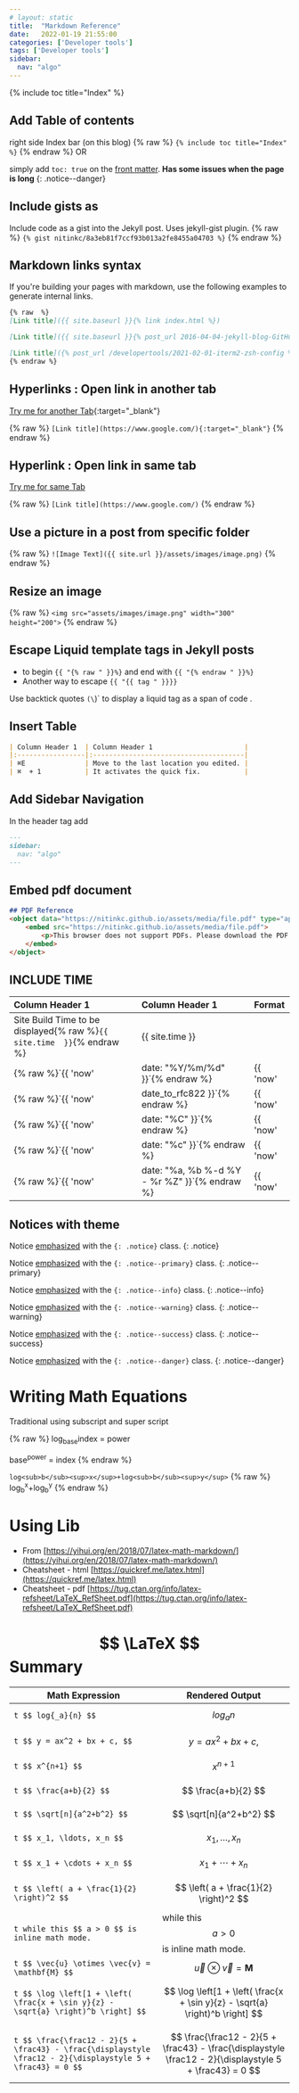 ```yaml
---
# layout: static
title:  "Markdown Reference"
date:   2022-01-19 21:55:00
categories: ['Developer tools']
tags: ['Developer tools']
sidebar:
  nav: "algo"
---
```


{% include toc title="Index" %}

## Add Table of contents
right side Index bar (on this blog)
{% raw  %}
`{% include toc title="Index" %}`
{% endraw %}
OR

simply add `toc: true` on the [front matter](https://jekyllrb.com/docs/front-matter/).
**Has some issues when the page is long**
{: .notice--danger}

## Include gists as

Include code as a gist into the Jekyll post. Uses jekyll-gist plugin.
{% raw  %}
`{% gist nitinkc/8a3eb81f7ccf93b013a2fe8455a04703 %}`
{% endraw %}

## Markdown links syntax

If you're building your pages with markdown, use the following examples to generate internal links.

```markdown
{% raw  %}
[Link title]({{ site.baseurl }}{% link index.html %})

[Link title]({{ site.baseurl }}{% post_url 2016-04-04-jekyll-blog-GitHub-hosting %})

[Link title]({% post_url /developertools/2021-02-01-iterm2-zsh-config %})
{% endraw %}
```

## Hyperlinks : Open link in another tab
[Try me for another Tab](https://www.google.com/){:target="_blank"}

{% raw %}
`[Link title](https://www.google.com/){:target="_blank"}`
{% endraw %}

## Hyperlink : Open link in same tab
[Try me for same Tab](https://www.google.com/)

{% raw %}
`[Link title](https://www.google.com/)`
{% endraw %}

## Use a picture in a post from specific folder
{% raw  %}
`![Image Text]({{ site.url }}/assets/images/image.png)`
{% endraw %}

## Resize an image
{% raw  %}
`<img src="assets/images/image.png" width="300" height="200">`
{% endraw %}

## Escape Liquid template tags in Jekyll posts

* to begin `{{ "{% raw " }}%}` and end with `{{ "{% endraw " }}%} `
* Another way to escape `{{ "{{ tag " }}}}`

Use backtick quotes `(\`)` to display a liquid tag as a span of code .

## Insert Table

```markdown
| Column Header 1  | Column Header 1                       | 
|:-----------------|:--------------------------------------|      
| ⌘E     	       | Move to the last location you edited. |
| ⌘  + 1  	       | It activates the quick fix.           |
```

## Add Sidebar Navigation

In the header tag add

```markdown
---
sidebar:
  nav: "algo"
---
```

## Embed pdf document
```markdown
## PDF Reference
<object data="https://nitinkc.github.io/assets/media/file.pdf" type="application/pdf" width="700px" height="700px">
    <embed src="https://nitinkc.github.io/assets/media/file.pdf">
        <p>This browser does not support PDFs. Please download the PDF to view it: <a href="https://nitinkc.github.io/assets/media/file.pdf">Download PDF</a>.</p>
    </embed>
</object>

```
## INCLUDE TIME

| Column Header 1                                                         | Column Header 1                          <br/> | Format   |
|:------------------------------------------------------------------------|:-----------------------------------------------|:---------| 
| Site Build Time to be displayed{% raw  %}`{{ site.time  }}`{% endraw %} | {{ site.time  }}                               |          |
| {% raw  %}`{{ 'now'                                                     | date: "%Y/%m/%d" }}`{% endraw %}               | {{ 'now' | date: "%Y/%m/%d" }} |
| {% raw  %}`{{ 'now'                                                     | date_to_rfc822 }}`{% endraw %}                 | {{ 'now' | date_to_rfc822 }} |
| {% raw  %}`{{ 'now'                                                     | date: "%C" }}`{% endraw %}                     | {{ 'now' | date: "%C" }} |
| {% raw  %}`{{ 'now'                                                     | date: "%c" }}`{% endraw %}                     | {{ 'now' | date: "%c" }} |
| {% raw  %}`{{ 'now'                                                     | date: "%a, %b %-d %Y - %r %Z" }}`{% endraw %}  | {{ 'now' | date: "%a, %b %-d %Y - %r %Z" }}|

## Notices with theme

Notice [emphasized](#notices-with-theme) with the `{: .notice}` class.
{: .notice}

Notice [emphasized](#notices-with-theme) with the `{: .notice--primary}` class.
{: .notice--primary}

Notice [emphasized](#notices-with-theme) with the `{: .notice--info}` class.
{: .notice--info}

Notice [emphasized](#notices-with-theme) with the `{: .notice--warning}` class.
{: .notice--warning}

Notice [emphasized](#notices-with-theme) with the `{: .notice--success}` class.
{: .notice--success}

Notice [emphasized](#notices-with-theme) with the `{: .notice--danger}` class.
{: .notice--danger}

# Writing Math Equations

Traditional using subscript and super script

{% raw %}
log<sub>base</sub>index = power

base<sup>power</sup> = index
{% endraw %}


`log<sub>b</sub><sup>x</sup>+log<sub>b</sub><sup>y</sup>`
{% raw %}
log<sub>b</sub><sup>x</sup>+log<sub>b</sub><sup>y</sup>
{% endraw %}

# Using Lib
- From [https://yihui.org/en/2018/07/latex-math-markdown/](https://yihui.org/en/2018/07/latex-math-markdown/)
- Cheatsheet - html [https://quickref.me/latex.html](https://quickref.me/latex.html)
- Cheatsheet - pdf [https://tug.ctan.org/info/latex-refsheet/LaTeX_RefSheet.pdf](https://tug.ctan.org/info/latex-refsheet/LaTeX_RefSheet.pdf)



# $$ \LaTeX $$ Summary

| Math Expression                                                                                                  | Rendered Output                                                                                         |
|------------------------------------------------------------------------------------------------------------------|---------------------------------------------------------------------------------------------------------|
| ```t $$ log{_a}{n} $$ ```                                                                                        | $$ log{_a}{n} $$                                                                                        |
| ```t $$ y = ax^2 + bx + c, $$ ```                                                                                | $$ y = ax^2 + bx + c, $$                                                                                |
| ```t $$ x^{n+1} $$ ```                                                                                           | $$ x^{n+1} $$                                                                                           |
| ```t $$ \frac{a+b}{2} $$ ```                                                                                     | $$ \frac{a+b}{2} $$                                                                                     |
| ```t $$ \sqrt[n]{a^2+b^2} $$ ```                                                                                 | $$ \sqrt[n]{a^2+b^2} $$                                                                                 |
| ```t $$ x_1, \ldots, x_n $$ ```                                                                                  | $$ x_1, \ldots, x_n $$                                                                                  |
| ```t $$ x_1 + \cdots + x_n $$ ```                                                                                | $$ x_1 + \cdots + x_n $$                                                                                |
| ```t $$ \left( a + \frac{1}{2} \right)^2 $$ ```                                                                  | $$ \left( a + \frac{1}{2} \right)^2 $$                                                                  |
| ```t while this $$ a > 0 $$ is inline math mode. ```                                                             | while this $$ a > 0 $$ is inline math mode.                                                             |
| ```t $$ \vec{u} \otimes \vec{v} = \mathbf{M} $$  ```                                                             | $$ \vec{u} \otimes \vec{v} = \mathbf{M} $$                                                              |
| ```t $$ \log \left[1 + \left( \frac{x + \sin y}{z} - \sqrt{a} \right)^b \right] $$ ```                           | $$ \log \left[1 + \left( \frac{x + \sin y}{z} - \sqrt{a} \right)^b \right] $$                           |
| ```t $$ \frac{\frac12 - 2}{5 + \frac43} - \frac{\displaystyle \frac12 - 2}{\displaystyle 5 + \frac43} = 0 $$ ``` | $$ \frac{\frac12 - 2}{5 + \frac43} - \frac{\displaystyle \frac12 - 2}{\displaystyle 5 + \frac43} = 0 $$ |

